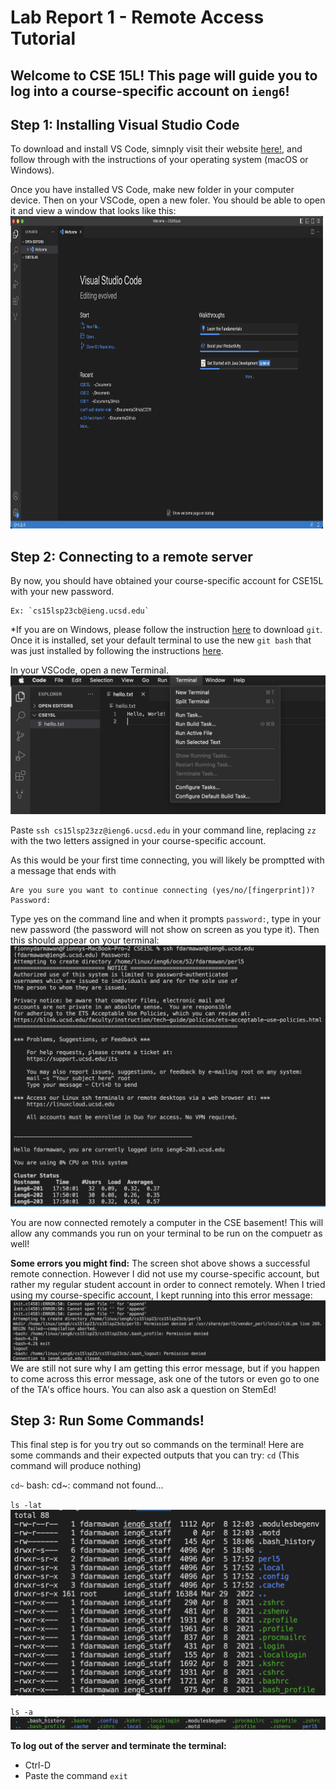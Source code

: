 # **Lab Report 1 - Remote Access Tutorial**
## Welcome to CSE 15L! This page will guide you to log into a course-specific account on `ieng6`! 

## Step 1: Installing Visual Studio Code
To download and install VS Code, simnply visit their website [here!](https://code.visualstudio.com/),
and follow through with the instructions of your operating system (macOS or Windows). 

Once you have installed VS Code, make new folder in your computer device. Then on your VSCode, open a new foler. You should be able to open it and view a window that looks like this: 
<img src="VSCode.png" width="500" height="500">

## Step 2: Connecting to a remote server 
By now, you should have obtained your course-specific account for CSE15L with your new password. 
```
Ex: `cs15lsp23cb@ieng.ucsd.edu` 
```
*If you are on Windows, please follow the instruction [here](https://gitforwindows.org/) to download `git`. Once it is installed, set your default terminal to use the new `git bash` that was just installed by following the instructions [here]( https://stackoverflow.com/questions/42606837/how-do-i-use-bash-on-windows-from-the-visual-studio-code-integrated-terminal/50527994#50527994). 

In your VSCode, open a new Terminal. 
![Image](NewTerminal.png)

Paste `ssh cs15lsp23zz@ieng6.ucsd.edu` in your command line, replacing `zz` with the two letters assigned in your course-specific account. 

As this would be your first time connecting, you will likely be promptted with a message that ends with 
```
Are you sure you want to continue connecting (yes/no/[fingerprint])?
Password:
```
Type yes on the command line and when it prompts `password:`, type in your new password (the password will not show on screen as you type it). 
Then this should appear on your terminal: 
![Image](ssh.png)

You are now connected remotely a computer in the CSE basement! This will allow any commands you run on your terminal to be run on the compuetr as well!

**Some errors you might find:**
The screen shot above shows a successful remote connection. However I did not use my course-specific account, but rather my regular student account in order to connect remotely. When I tried using my course-specific account, I kept running into this error message:
![Image](error.png)
We are still not sure why I am getting this error message, but if you happen to come across this error message, ask one of the tutors or even go to one of the TA's office hours. You can also ask a question on StemEd!

## Step 3: Run Some Commands!
This final step is for you try out so commands on the terminal! 
Here are some commands and their expected outputs that you can try: 
`cd`
(This command will produce nothing)

`cd~`
bash: cd~: command not found...

`ls -lat`
![Image](ls-lat.png)

`ls -a`
![Image](las-a.png)

**To log out of the server and terminate the terminal:** 
* Ctrl-D
* Paste the command `exit`














